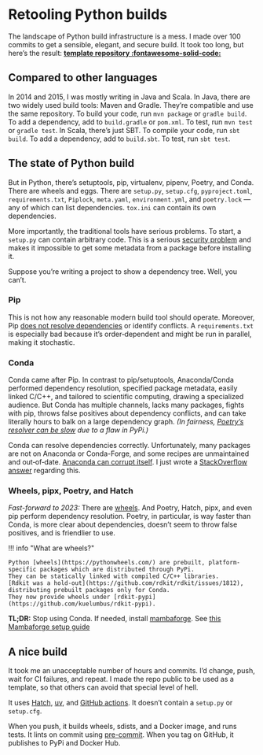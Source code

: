 # Retooling Python builds

<!--
SPDX-FileCopyrightText: Copyright 2017-2024, Douglas Myers-Turnbull
SPDX-PackageHomePage: https://dmyersturnbull.github.io
SPDX-License-Identifier: CC-BY-SA-4.0
-->

The landscape of Python build infrastructure is a mess.
I made over 100 commits to get a sensible, elegant, and secure build.
It took too long, but here’s the result:
**[template repository :fontawesome-solid-code:](https://github.com/dmyersturnbull/cicd)**

<!--
The result is a template project and tool called
[Tyrannosaurus](https://github.com/dmyersturnbull/tyrannosaurus).
-->

## Compared to other languages

In 2014 and 2015, I was mostly writing in Java and Scala.
In Java, there are two widely used build tools: Maven and Gradle.
They’re compatible and use the same repository.
To build your code, run `mvn package` or `gradle build`.
To add a dependency, add to `build.gradle` or `pom.xml`.
To test, run `mvn test` or `gradle test`.
In Scala, there’s just SBT. To compile your code, run `sbt build`.
To add a dependency, add to `build.sbt`.
To test, run `sbt test`.

## The state of Python build

But in Python, there’s setuptools, pip, virtualenv, pipenv, Poetry, and Conda.
There are wheels and eggs.
There are `setup.py`, `setup.cfg`, `pyproject.toml`, `requirements.txt`, `Piplock`,
`meta.yaml`, `environment.yml`, and `poetry.lock` — any of which can list dependencies.
`tox.ini` can contain its own dependencies.

More importantly, the traditional tools have serious problems.
To start, a `setup.py` can contain arbitrary code.
This is a serious
[security problem](https://www.zdnet.com/article/twelve-malicious-python-libraries-found-and-removed-from-pypi/)
and makes it impossible to get some metadata from a package before installing it.

Suppose you’re writing a project to show a dependency tree.
Well, you can’t.

### Pip

This is not how any reasonable modern build tool should operate.
Moreover, Pip [does not resolve dependencies](https://github.com/pypa/pip/issues/988) or identify conflicts.
A `requirements.txt` is especially bad because it’s order‐dependent and might be run in parallel, making it stochastic.

### Conda

Conda came after Pip.
In contrast to pip/setuptools, Anaconda/Conda performed dependency resolution, specified package metadata,
easily linked C/C++, and tailored to scientific computing, drawing a specialized audience.
But Conda has multiple channels, lacks many packages, fights with pip, throws false positives about dependency
conflicts, and can take literally hours to balk on a large dependency graph.
_(In fairness, [Poetry’s resolver can be slow](https://python-poetry.org/docs/faq/) due to a flaw in PyPi.)_

Conda can resolve dependencies correctly.
Unfortunately, many packages are not on Anaconda or Conda-Forge, and some recipes are unmaintained and out‐of‐date.
[Anaconda can corrupt itself](https://github.com/ContinuumIO/anaconda-issues/issues/11336).
I just wrote a
[StackOverflow answer](https://stackoverflow.com/questions/61624631/using-anaconda-is-a-messy-base-root-going-to-be-a-problem-in-the-long-term/61624747#61624747)
regarding this.

### Wheels, pipx, Poetry, and Hatch

_Fast-forward to 2023:_ There are [wheels](https://pythonwheels.com/).
And Poetry, Hatch, pipx, and even pip perform dependency resolution. Poetry, in particular, is way faster than Conda,
is more clear about dependencies, doesn’t seem to throw false positives, and is friendlier to use.

!!! info "What are wheels?"

    Python [wheels](https://pythonwheels.com/) are prebuilt, platform-specific packages which are distributed through PyPi.
    They can be statically linked with compiled C/C++ libraries.
    [Rdkit was a hold-out](https://github.com/rdkit/rdkit/issues/1812), distributing prebuilt packages only for Conda.
    They now provide wheels under [rdkit-pypi](https://github.com/kuelumbus/rdkit-pypi).

**TL;DR:** Stop using Conda.
If needed, install [mambaforge](https://github.com/conda-forge/miniforge#mambaforge).
See [this Mambaforge setup guide](../guide/mamba-and-conda.md)

## A nice build

It took me an unacceptable number of hours and commits.
I’d change, push, wait for CI failures, and repeat.
I made the repo public to be used as a template, so that others can avoid that special level of hell.

It uses [Hatch](https://hatch.pypa.io/),
[uv](https://docs.astral.sh/uv/),
and
[GitHub actions](https://help.github.com/en/actions).
It doesn’t contain a `setup.py` or `setup.cfg`.

When you push, it builds wheels, sdists, and a Docker image, and runs tests.
It lints on commit using [pre-commit](https://pre-commit.com/).
When you tag on GitHub, it publishes to PyPi and Docker Hub.

<!--
TODO: Re-add documentation on Tyrannosaurus.

In fact, `pyproject.toml` is the only file that contains metadata to edit.
When you commit, metadata is copied from `pyproject.toml` to other files,
such as  `__init__.py`, `CITATION.cff`, and `environment.yml`.
So if you add a contributor, keyword, or dependency, it will be reflected everywhere.
It also formats all of your files.

If you need your package published to [Conda-Forge](https://conda-forge.org/) as well, you can.
That takes [a few manual steps](https://tyrannosaurus.readthedocs.io/en/latest/usage.html#anaconda-recipes).
-->
